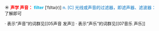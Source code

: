 ☀ <font color="red">**声学 声音：**</font>
<font color="sky blue">**filter**</font> [ˈfɪltə(r)]
<font color="#0070c0">n. [C] 光线或声音的过滤器，即滤声器、滤波器：</font>了解即可

· 表示“声音”的词群见[[05声音 发声]]
· 表示“声乐”的词群见[[07音乐 声乐]]
